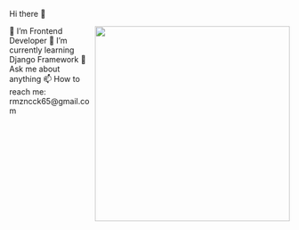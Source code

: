  Hi there 👋


   <img align="right" width="350px" src="https://www.interviewbit.com/blog/wp-content/uploads/2021/06/What-is-Full-Stack-Developer.png">
      🔭 I’m Frontend Developer
      🌱 I’m currently learning Django Framework
      💬 Ask me about anything
      📫 How to reach me: rmzncck65@gmail.com
   
   
 
